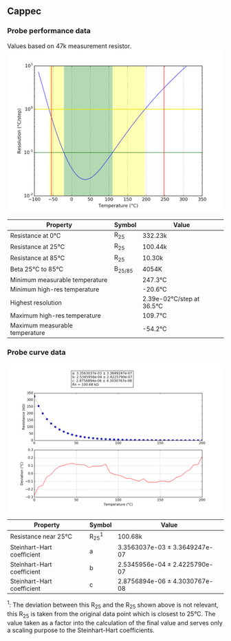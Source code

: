 
## Cappec
### Probe performance data

Values based on 47k measurement resistor.
![Sensor performance chart](Cappec_resolution.png)

Property | Symbol | Value
-------- | -------- | --------
Resistance at 0°C | R<sub>25</sub> | 332.23k
Resistance at 25°C | R<sub>25</sub> | 100.44k
Resistance at 85°C | R<sub>25</sub> | 10.30k
Beta 25°C to 85°C | B<sub>25/85</sub>| 4054K
Minimum measurable temperature | | 247.3°C
Minimum high-res temperature | | -20.6°C
Highest resolution || 2.39e-02°C/step at 36.5°C
Maximum high-res temperature | | 109.7°C
Maximum measurable temperature | | -54.2°C

### Probe curve data
![Probe fit chart](Cappec_curve.png)

Property | Symbol | Value
-------- | -------- | --------
Resistance near 25°C | R<sub>25</sub><sup>1</sup> | 100.68k
Steinhart-Hart coefficient | a | 3.3563037e-03 ± 3.3649247e-07
Steinhart-Hart coefficient | b | 2.5345956e-04 ± 2.4225790e-07
Steinhart-Hart coefficient | c | 2.8756894e-06 ± 4.3030767e-08

<sup>1</sup>: The deviation between this R<sub>25</sub> and the R<sub>25</sub> shown above is not relevant, this R<sub>25</sub> is taken from the original data point which is closest to 25°C. The value taken as a factor into the calculation of the final value and serves only a scaling purpose to the Steinhart-Hart coefficients.
